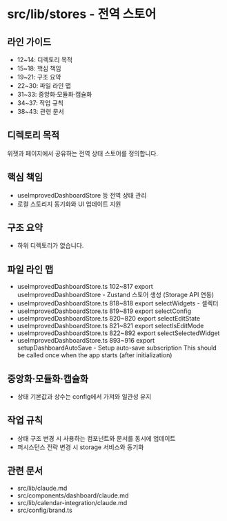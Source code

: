 # src/lib/stores - 전역 스토어

## 라인 가이드
- 12~14: 디렉토리 목적
- 15~18: 핵심 책임
- 19~21: 구조 요약
- 22~30: 파일 라인 맵
- 31~33: 중앙화·모듈화·캡슐화
- 34~37: 작업 규칙
- 38~43: 관련 문서

## 디렉토리 목적
위젯과 페이지에서 공유하는 전역 상태 스토어를 정의합니다.

## 핵심 책임
- useImprovedDashboardStore 등 전역 상태 관리
- 로컬 스토리지 동기화와 UI 업데이트 지원

## 구조 요약
- 하위 디렉토리가 없습니다.

## 파일 라인 맵
- useImprovedDashboardStore.ts 102~817 export useImprovedDashboardStore - Zustand 스토어 생성 (Storage API 연동)
- useImprovedDashboardStore.ts 818~818 export selectWidgets - 셀렉터
- useImprovedDashboardStore.ts 819~819 export selectConfig
- useImprovedDashboardStore.ts 820~820 export selectEditState
- useImprovedDashboardStore.ts 821~821 export selectIsEditMode
- useImprovedDashboardStore.ts 822~892 export selectSelectedWidget
- useImprovedDashboardStore.ts 893~916 export setupDashboardAutoSave - Setup auto-save subscription This should be called once when the app starts (after initialization)

## 중앙화·모듈화·캡슐화
- 상태 기본값과 상수는 config에서 가져와 일관성 유지

## 작업 규칙
- 상태 구조 변경 시 사용하는 컴포넌트와 문서를 동시에 업데이트
- 퍼시스턴스 전략 변경 시 storage 서비스와 동기화

## 관련 문서
- src/lib/claude.md
- src/components/dashboard/claude.md
- src/lib/calendar-integration/claude.md
- src/config/brand.ts
